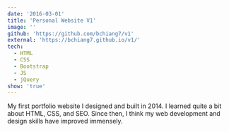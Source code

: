 ```yaml
---
date: '2016-03-01'
title: 'Personal Website V1'
image: ''
github: 'https://github.com/bchiang7/v1'
external: 'https://bchiang7.github.io/v1/'
tech:
  - HTML
  - CSS
  - Bootstrap
  - JS
  - jQuery
show: 'true'
---
```


My first portfolio website I designed and built in 2014. I learned quite a bit about HTML, CSS, and SEO. Since then, I think my web development and design skills have improved immensely.
